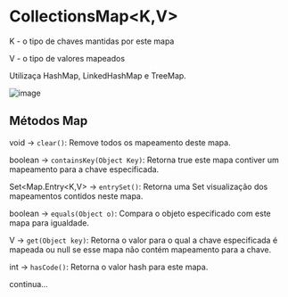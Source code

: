 # CollectionsMap<K,V>

K - o tipo de chaves mantidas por este mapa

V - o tipo de valores mapeados

Utilizaça HashMap, LinkedHashMap e TreeMap.


![image](https://user-images.githubusercontent.com/106537496/200689354-0385d29b-2d7b-435f-95e1-f335b8462c84.png)






## Métodos Map

void -> `clear()`: Remove todos os mapeamento deste mapa.

boolean -> `containsKey(Object Key)`: Retorna true este mapa contiver um mapeamento para a chave especificada.

Set<Map.Entry<K,V> -> `entrySet()`: Retorna uma Set visualização dos mapeamentos contidos neste mapa.

boolean -> `equals(Object o)`: Compara o objeto especificado com este mapa para igualdade.

V -> `get(Object key)`: Retorna o valor para o qual a chave especificada é mapeada ou null se esse mapa não contém mapeamento para a chave.

int -> `hasCode()`: Retorna o valor hash para este mapa.

continua...





